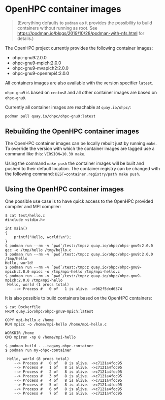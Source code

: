 # OpenHPC container images

> (Everything defaults to `podman` as it provides the possibility to build
> containers without running as root. See 
> https://podman.io/blogs/2019/10/28/podman-with-nfs.html for details.)

The OpenHPC project currently provides the following container images:

 * ohpc-gnu9:2.0.0
 * ohpc-gnu9-mpich:2.0.0
 * ohpc-gnu9-mvapich2:2.0.0
 * ohpc-gnu9-openmpi4:2.0.0

All containers images are also available with the version specifier `latest`.

`ohpc-gnu9` is based on `centos8` and all other container images are based on
`ohpc-gnu9`.

Currently all container images are reachable at `quay.io/ohpc/`:

`podman pull quay.io/ohpc/ohpc-gnu9:latest`

## Rebuilding the OpenHPC container images

The OpenHPC container images can be locally rebuilt just by running `make`.
To override the version with which the container images are tagged use a
command like this: `VERSION=10.30 make`.

Using the command `make push` the container images will be built and pushed
to their default location. The container registry can be changed with the
following command: `DEST=container.registry/path make push`.

## Using the OpenHPC container images

One possible use case is to have quick access to the OpenHPC provided compiler
and MPI compiler:
```
$ cat test/hello.c 
#include <stdio.h>

int main()
{
	printf("Hello, world!\n");
}
$ podman run --rm -v `pwd`/test:/tmp:z quay.io/ohpc/ohpc-gnu9:2.0.0 gcc -o /tmp/hello /tmp/hello.c
$ podman run --rm -v `pwd`/test:/tmp:z quay.io/ohpc/ohpc-gnu9:2.0.0 /tmp/hello
Hello, world!
$ podman run --rm -v `pwd`/test:/tmp:z quay.io/ohpc/ohpc-gnu9-mpich:2.0.0 mpicc -o /tmp/mpi-hello /tmp/mpi-hello.c
$ podman run --rm -v `pwd`/test:/tmp:z quay.io/ohpc/ohpc-gnu9-mpich:2.0.0 /tmp/mpi-hello
 Hello, world (1 procs total)
    --> Process #   0 of   1 is alive. ->962f5dcd6374
```

It is also possible to build containers based on the OpenHPC containers:
```
$ cat Dockerfile
FROM quay.io/ohpc/ohpc-gnu9-mpich:latest

COPY mpi-hello.c /home
RUN mpicc -o /home/mpi-hello /home/mpi-hello.c

WORKDIR /home
CMD mpirun -np 8 /home/mpi-hello

$ podman build . --tag=my-ohpc-container
$ podman run my-ohpc-container

 Hello, world (8 procs total)
    --> Process #   0 of   8 is alive. ->c7121a4fcc95
    --> Process #   1 of   8 is alive. ->c7121a4fcc95
    --> Process #   2 of   8 is alive. ->c7121a4fcc95
    --> Process #   3 of   8 is alive. ->c7121a4fcc95
    --> Process #   4 of   8 is alive. ->c7121a4fcc95
    --> Process #   5 of   8 is alive. ->c7121a4fcc95
    --> Process #   6 of   8 is alive. ->c7121a4fcc95
    --> Process #   7 of   8 is alive. ->c7121a4fcc95
```
